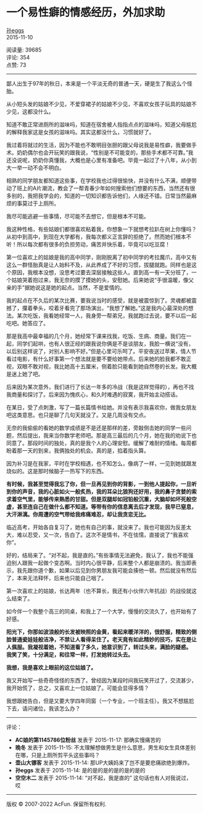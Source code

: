 # 一个易性癖的情感经历，外加求助

[孙eggs](https://www.acfun.cn/u/2466881.aspx)  
2015-11-10  

阅读量: 39685  
评论: 354  
点赞: 73  

---

鄙人出生于97年的秋日，本来是一个平淡无奇的普通一天，硬是生了我这么个怪胎。

从小短头发的姑娘不少见，不爱穿裙子的姑娘不少见，不喜欢女孩子玩具的姑娘不少见，这都没什么。

知道不敢正常进厕所的滋味吗，知道在宿舍被人指指点点的滋味吗，知道父母尴尬的解释我家这是女孩的滋味吗。其实这都没什么，习惯就好了。

我过着将就过的生活，因为不能也不敢明目张胆的跟父母说我是易性癖，我要做手术。奶奶偶尔也会开玩笑的跟我说，“性别是不可能变的，那些手术都不可靠。”我还没说呢，奶奶你真懂我，大概也是心里有准备吧。毕竟一起过了十八年，从小到大一举一动不会不明白。

相熟的同学朋友都知道这些事，在学校我也过得很愉快，并没有什么不满，顺便带动了班上的A片潮流，教会了一帮青春少年如何搜索他们想要的东西，当然还有很多别的，我把我学会的，知道的一切知识都告诉他们，人缘还不错。日常当然最麻烦的事莫过于上厕所。

我尽可能逃避一些事情，尽可能不去想它，但是根本不可能。

我这种性格，有些姑娘们都很喜欢粘着我，你想象一下就想考拉趴在树上你懂吗？从初中到高中，到现在大学都有，我每次都义正言辞的拒绝了。然而她们根本不听！所以每次都有很多的负担劳动，痛苦并快乐着，毕竟可以吃豆腐！

第一位喜欢上的姑娘是我的高中同学，刚刚脱离了初中同学的考拉魔爪，高中又有这么一群怪胎真是让人始料不及，从此养成了不好的习惯，拔腿就跑。同样也是这个原因，我根本没想，没思考过要去深层接触这些人。直到高一有一天分班了，一个姑娘哭着抱过来，我无奈的摸了摸她的头，安慰她。后来她说“手很温暖，像父亲的手”据她说这是她的起点。当然，不是爱情的。

我的起点在不久后的某次比赛，要我说当时的感受，就是被震惊到了。灵魂都被震撼了，攥着拳头，咬着牙看完了那场演出，“我想了解她。”这是我内心最深处的想法。某次吃饭，我看她经常一人，我身旁一帮弟兄，我就跑过去说，要不以后一起吃吧。她答应了。

那是我高中最幸福的几个月，她经常下课来找我，吃饭、生病、商量。我们在一起，同学们起哄，也有人很正经的跟我说你俩是不是谈朋友，我脸一横说“没有，以后别这样说了，对别人影响不好。”但是心里可乐呵了。平安夜送过苹果，情人节看过电影，有什么好事第一个想法就是要不要给她带点。后来她的脸我都不敢正视，双眼不敢对视，我比她高十五厘米，侧着脸只能看到她自然卷的长发。我大概是迷上她了吧。

后来因为某次意外，我们进行了长达一年多的冷战（我是这样觉得的），再也不找我商量和探讨了。后来因为愧疚心，和久时难遇的寂寞，我开始主动搭话。

在某日，受了点刺激，写了一篇长篇情书给她。并没有表示我喜欢你，做我女朋友吧这类意思。也只是聊了几句天就没了。又是几周没有交点。

无奈的我偷偷的看她的数学成绩是不是还是那样的差，旁敲侧击她的同学一些问题，然后提出，我来当你数学老师吧。那是高三最后的几个月，她在我的劝说下也同意了。那段时间的独处，真的是我个人的心理安慰。缓解了难耐的情绪。每周都盼着那一天的到来，我俩独处的机会。真的是，掐着指头算。

因为补习是在我家，平时在学校相遇，也不知怎么，像病了一样，一见到她就跟发烧似的。这是那时候脑子一热写下的东西。

**有时候，我甚至觉得我忘了你，但一旦再见到你的背影，一到他人提起你，一旦听到你的声音，我的心脏如火一般炙热，我的耳朵比狼狗还好用，我的鼻子贪婪的索求着空气里，能够传来熟悉的甘甜。但是双腿却如冠铅般沉重，大脑却如坏死般空虚，甚至连自己在做什么都不知道。等带有你的信息离去后才发现，我早已窒息，大汗淋漓。你周遭的空气带给我疼痛难忍，却让我贪恋无比。**

临近高考，开始各自复习了，她也有自己的事，就没来了。我也可能因为反差太大，难以忍受，又一次，告白了。这次不是情书，不在怯懦，直接说了“我喜欢你”。

好的，结局来了。“对不起，我是直的。”有些事情无法避免，我认了，我也不能强迫别人跟我一起做个变态啊。当时内心很平静，后来整个人都是崩溃的。我当即表示，我先跟你道个歉，如果以后见到你男朋友我可能会揍他一顿。然后就没有然后了，本来无法释怀，后来也只能自己咽了。

第一次喜欢上的姑娘，长达两年（也不算长，我还有小伙伴六年抗战）的战役就这么结束了。

如今伴一个我整个高三的同桌，和我上了一个大学，慢慢的交流久了，也开始有了好感。

**阳光下，你那如波浪般的长发被映照的金黄，看起来暖洋洋的，很舒服，精致的侧脸普通瓷娃娃般洁净，不禁让人看得呆住了。老天竟有如此精妙的技巧，实在是让人佩服。我凝视着她，不知道看了多久，她意识到了，转过头来，满脸的疑惑。 我笑了笑，十分满足，和往常一样，打发她转过头去。**

**我想，我是喜欢上眼前的这位姑娘了。**

我又开始写一些奇奇怪怪的东西了。曾经因为某段时间我玩笑开过了，交流甚少，我开始慌了，总之，又喜欢上一位姑娘了。可能会显得多情？

我想跟她告白，但是又要大学四年同窗（一个专业，一个班主任）。我又不想尴尬下去，请问诸位，我该怎么办？

---

评论：

- **AC娘的第1145786位粉丝** 发表于 2015-11-17: 那确实慢痛苦的
- **晚冬** 发表于 2015-11-15: 不太理解想做男生是什么意思，男生和女生具体差别在哪，只是上厕所剪平头这些事吗？
- **壶山大镖客** 发表于 2015-11-14: 那UP大姨妈来了岂不是要悲痛欲绝到爆炸。
- **孙eggs** 发表于 2015-11-14: 是的是的是的是的是的是的
- **空空木二** 发表于 2015-11-14: “对不起，我是直的” 这句话也有人对我说过，哎

---

版权 © 2007-2022 AcFun. 保留所有权利.
<!-- tcd_original_link https://m.acfun.cn/v/?ac=2318698 -->
